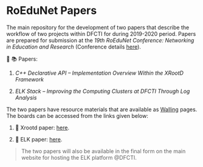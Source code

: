 # RoEduNet Papers

The main repository for the development of two papers that describe the workflow of two projects within DFCTI for during 2019-2020 period. Papers are prepared for submission at the *19th RoEduNet Conference: Networking in Education and Research* (Conference details [here](https://conference.roedu.net/index.php/roedunetconf/2020)).

📑 📚 Papers:

1. *C++ Declarative API – Implementation Overview Within the XRootD Framework*

2. *ELK Stack – Improving the Computing Clusters at DFCTI Through Log Analysis*

The two papers have resource materials that are available as [Walling](https://walling.app/) pages. The boards can be accessed from the links given below:

1. 📝 Xrootd paper: [here](https://walling.app/vzpeN5yZldg7E3P88Lae/xrootd-c2a0-roedunet-paper).

2. 📝 ELK paper: [here](https://walling.app/P1nBVNpaGZmXZ3gFW7M3/elk-roedunet-paper).


> The two papers will also be available in the final form on the main website for hosting the ELK platform @DFCTI.